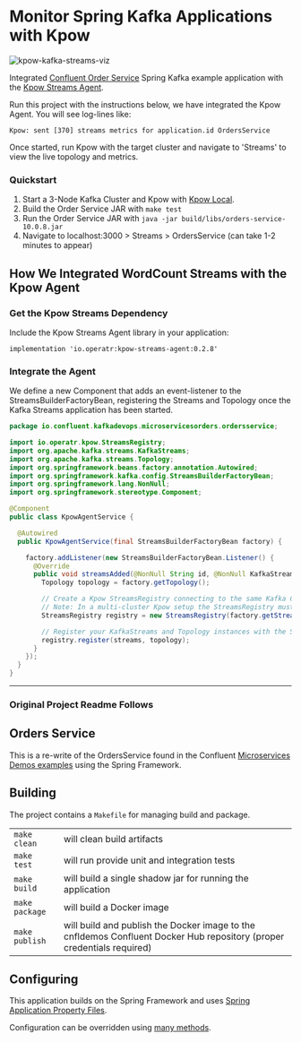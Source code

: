 # Monitor Spring Kafka Applications with Kpow

![kpow-kafka-streams-viz](https://user-images.githubusercontent.com/2832467/137060506-4d7ff311-29da-42ed-8e14-97ccfea6f7d3.png)

Integrated [Confluent Order Service](https://github.com/confluentinc/streaming-ops/tree/main/apps/microservices-orders/orders-service) Spring Kafka example application with the [Kpow Streams Agent](https://github.com/factorhouse/kpow-streams-agent).

Run this project with the instructions below, we have integrated the Kpow Agent. You will see log-lines like:

```
Kpow: sent [370] streams metrics for application.id OrdersService
```

Once started, run Kpow with the target cluster and navigate to 'Streams' to view the live topology and metrics.

### Quickstart

1. Start a 3-Node Kafka Cluster and Kpow with [Kpow Local](https://github.com/factorhouse/kpow-local).
2. Build the Order Service JAR with `make test`
3. Run the Order Service JAR with `java -jar build/libs/orders-service-10.0.8.jar`
4. Navigate to localhost:3000 > Streams > OrdersService (can take 1-2 minutes to appear)

## How We Integrated WordCount Streams with the Kpow Agent

### Get the Kpow Streams Dependency

Include the Kpow Streams Agent library in your application:

```
implementation 'io.operatr:kpow-streams-agent:0.2.8'
```

### Integrate the Agent

We define a new Component that adds an event-listener to the StreamsBuilderFactoryBean, registering the Streams and Topology once the Kafka Streams application has been started.

```Java
package io.confluent.kafkadevops.microservicesorders.ordersservice;

import io.operatr.kpow.StreamsRegistry;
import org.apache.kafka.streams.KafkaStreams;
import org.apache.kafka.streams.Topology;
import org.springframework.beans.factory.annotation.Autowired;
import org.springframework.kafka.config.StreamsBuilderFactoryBean;
import org.springframework.lang.NonNull;
import org.springframework.stereotype.Component;

@Component
public class KpowAgentService {

  @Autowired
  public KpowAgentService(final StreamsBuilderFactoryBean factory) {

    factory.addListener(new StreamsBuilderFactoryBean.Listener() {
      @Override
      public void streamsAdded(@NonNull String id, @NonNull KafkaStreams streams) {
        Topology topology = factory.getTopology();

        // Create a Kpow StreamsRegistry connecting to the same Kafka Cluster as Kafka Streams.
        // Note: In a multi-cluster Kpow setup the StreamsRegistry must be configured with your Primary cluster.
        StreamsRegistry registry = new StreamsRegistry(factory.getStreamsConfiguration());

        // Register your KafkaStreams and Topology instances with the StreamsRegistry
        registry.register(streams, topology);
      }
    });
  }
}
```

----

### Original Project Readme Follows

## Orders Service

This is a re-write of the OrdersService found in the Confluent [Microservices Demos examples](https://github.com/confluentinc/kafka-streams-examples/tree/6.0.0-post/src/main/java/io/confluent/examples/streams/microservices)
using the Spring Framework.

## Building

The project contains a `Makefile` for managing build and package.

|            |                                           |
|------------|-------------------------------------------|
| `make clean` |will clean build artifacts|
| `make test`  |will run provide unit and integration tests|
| `make build` |will build a single shadow jar for running the application|
| `make package` |will build a Docker image|
| `make publish` |will build and publish the Docker image to the cnfldemos Confluent Docker Hub repository (proper credentials required)|

## Configuring

This application builds on the Spring Framework and uses [Spring Application Property Files](https://docs.spring.io/spring-boot/docs/current/reference/html/spring-boot-features.html#boot-features-external-config-application-property-files).

Configuration can be overridden using [many methods](https://docs.spring.io/spring-boot/docs/1.5.6.RELEASE/reference/html/boot-features-external-config.html).
